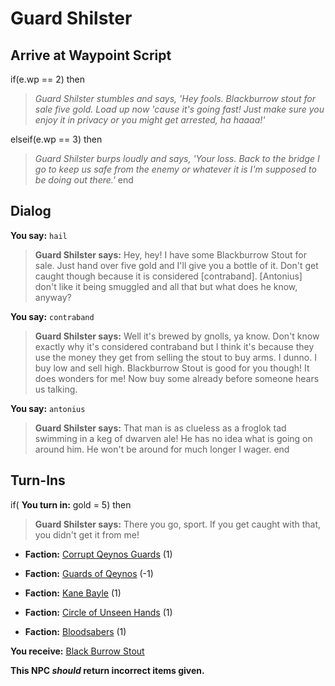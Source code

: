 # Guard Shilster




## Arrive at Waypoint Script

if(e.wp == 2) then


>*Guard Shilster stumbles and says, 'Hey fools.  Blackburrow stout for sale five gold.  Load up now 'cause it's going fast!  Just make sure you enjoy it in privacy or you might get arrested, ha haaaa!'*

elseif(e.wp == 3) then


>*Guard Shilster burps loudly and says, 'Your loss.  Back to the bridge I go to keep us safe from the enemy or whatever it is I'm supposed to be doing out there.'*
end

## Dialog

**You say:** `hail`



>**Guard Shilster says:** Hey, hey! I have some Blackburrow Stout for sale. Just hand over five gold and I'll give you a bottle of it. Don't get caught though because it is considered [contraband]. [Antonius] don't like it being smuggled and all that but what does he know, anyway?

**You say:** `contraband`



>**Guard Shilster says:** Well it's brewed by gnolls, ya know. Don't know exactly why it's considered contraband but I think it's because they use the money they get from selling the stout to buy arms. I dunno. I buy low and sell high. Blackburrow Stout is good for you though! It does wonders for me! Now buy some already before someone hears us talking.

**You say:** `antonius`



>**Guard Shilster says:** That man is as clueless as a froglok tad swimming in a keg of dwarven ale! He has no idea what is going on around him. He won't be around for much longer I wager.
end

## Turn-Ins




if( **You turn in:** gold = 5) then


>**Guard Shilster says:** There you go, sport. If you get caught with that, you didn't get it from me!





* __Faction:__ [Corrupt Qeynos Guards](/faction/230) (1)


* __Faction:__ [Guards of Qeynos](/faction/262) (-1)


* __Faction:__ [Kane Bayle](/faction/273) (1)




* __Faction:__ [Circle of Unseen Hands](/faction/223) (1)


* __Faction:__ [Bloodsabers](/faction/221) (1)


 **You receive:**  [Black Burrow Stout](/item/13107) 

**This NPC *should* return incorrect items given.**


